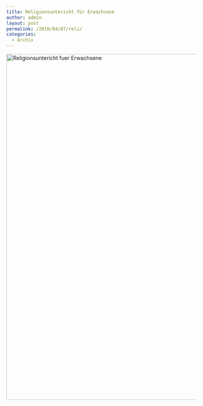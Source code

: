 ```yaml
---
title: Religionsuntericht für Erwachsene
author: admin
layout: post
permalink: /2010/04/07/reli/
categories:
  - Archiv
---
```

[<img src="http://www.ekg-heidelsheim.de/wp-content/uploads/2010/04/Reli2010.jpg" alt="Religionsuntericht fuer Erwachsene" title="Reli2010" width="670" height="915" class="aligncenter size-full wp-image-306" />][1]

 [1]: http://www.ekg-heidelsheim.de/wp-content/uploads/2010/04/Reli2010.jpg